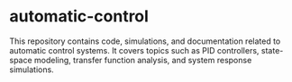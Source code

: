 # automatic-control
This repository contains code, simulations, and documentation related to automatic control systems. It covers topics such as PID controllers, state-space modeling, transfer function analysis, and system response simulations.

